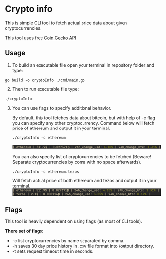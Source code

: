 # Crypto info

This is simple CLI tool to fetch actual price data about given cryptocurrencies.

This tool uses free [Coin Gecko API](https://www.coingecko.com/en/api)
## Usage

1) To build an executable file open your terminal in repository folder and type: 

```
go build -o cryptoInfo ./cmd/main.go 
```
2) Then to run executable file type:
```
./cryptoInfo
```
3) You can use flags to specify additional behavior. 

    By default, this tool fetches data about bitcoin, but with help of -c flag you can specify any other cryptocurrency.
    Command below will fetch price of ethereum and output it in your terminal.
    ```
    ./cryptoInfo -c ethereum
    ```
    ![](./assets/img/getEthereum.png)
    
    You can also specify list of cryptocurrencies to be fetched (Beware! Separate cryptocurrencies by coma with no space afterwards).
    ```
    ./cryptoInfo -c ethereum,tezos
    ```
    Will fetch actual price of both ethereum and tezos and output it in your terminal.
    ![](assets/img/getEthereumAndTezos.png)
## Flags

This tool is heavily dependent on using flags (as most of CLI tools).

**There set of flags**:
- -c list cryptocurrencies by name separated by comma.
- -h saves 30 day price history in .csv file format into /output directory.
- -t sets request timeout time in seconds.
